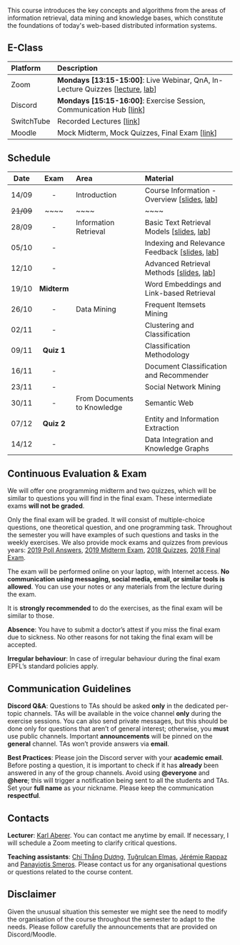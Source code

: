  This course introduces the key concepts and algorithms from the areas of information retrieval, data mining and knowledge bases, which constitute the foundations of today's web-based distributed information systems. 

## E-Class

| Platform | Description  |
|:---------|:-----------|
Zoom | **Mondays [13:15-15:00]**: Live Webinar, QnA, In-Lecture Quizzes [[lecture](https://epfl.zoom.us/j/96988744528), [lab](https://epfl.zoom.us/j/87286440833)] |
Discord |  **Mondays [15:15-16:00]**: Exercise Session, Communication Hub [[link](https://discord.gg/rQ7cen3)] |
SwitchTube | Recorded Lectures [[link](https://tube.switch.ch/channels/45c71cb4)]|
Moodle | Mock Midterm, Mock Quizzes, Final Exam [[link](https://moodle.epfl.ch/user/view.php?course=4051)]



## Schedule

| Date      | Exam        | Area                        | Material                                                        |
|:---------:|:-----------:|:----------------------------|:----------------------------------------------------------------|
| 14/09     | -           | Introduction                | Course Information - Overview [[slides][1p], [lab][1l]]         |
| ~~21/09~~ | ~~~~        | ~~~~                        | ~~~~                                                            |
| 28/09     | -           | Information Retrieval       | Basic Text Retrieval Models [[slides][2p], [lab][2l]]           |
| 05/10     | -           |                             | Indexing and Relevance Feedback [[slides][3p], [lab][3l]]       |
| 12/10     | -           |                             | Advanced Retrieval Methods [[slides][4p], [lab][4l]]            |
| 19/10     | **Midterm** |                             | Word Embeddings and Link-based Retrieval <!--[[slides][5p], [lab][5l]]--> |
| 26/10     | -           | Data Mining                 | Frequent Itemsets Mining <!--[[slides][6p], [lab][6l]]--> |
| 02/11     | -           |                             | Clustering and Classification <!--[[slides][7p], [lab][7l]]--> |
| 09/11     | **Quiz 1**  |                             | Classification Methodology <!--[[slides][8p], [lab][8l]]--> |
| 16/11     | -           |                             | Document Classification and Recommender <!--[[slides][9p], [lab][9l]]--> |
| 23/11     | -           |                             | Social Network Mining <!--[[slides][10p], [lab][10l]]--> |
| 30/11     | -           | From Documents to Knowledge | Semantic Web <!--[[slides][11p], [lab][11l]]--> |
| 07/12     | **Quiz 2**  |                             | Entity and Information Extraction <!--[[slides][12p], [lab][12l]]--> |
| 14/12     | -           |                             | Data Integration and Knowledge Graphs <!--[[slides][13p], [lab][13l]]--> |


## Continuous Evaluation & Exam

We will offer one programming midterm and two quizzes, which will be similar to questions you will find in the final exam. These intermediate exams **will not be graded**.

Only the final exam will be graded. It will consist of multiple-choice questions, one theoretical question, and one programming task. Throughout the semester you will have examples of such questions and tasks in the weekly exercises. We also provide mock exams and quizzes from previous years:
[2019 Poll Answers](https://github.com/LSIR/DIS/blob/master/Extras/2019-Polls), [2019 Midterm Exam](https://github.com/LSIR/DIS/blob/master/Extras/2019-Midterm), [2018 Quizzes](https://github.com/LSIR/DIS/blob/master/Extras/2018-Quizzes), [2018 Final Exam](https://github.com/LSIR/DIS/blob/master/Extras/2018-Final).


The exam will be performed online on your laptop, with Internet access. **No communication using messaging, social media, email, or similar tools is allowed**. You can use your notes or any materials from the lecture during the exam.

It is **strongly recommended** to do the exercises, as the final exam will be similar to those.

**Absence**: You have to submit a doctor’s attest if you miss the final exam due to sickness. No other reasons for not taking the final exam will be accepted. 

**Irregular behaviour**: In case of irregular behaviour during the final exam EPFL’s standard policies apply.


## Communication Guidelines

**Discord Q&A**: Questions to TAs should be asked **only** in the dedicated per-topic channels. TAs will be available in the voice channel **only** during the exercise sessions. You can also send private messages, but this should be done only for questions that aren’t of general interest; otherwise, you **must** use public channels. Important **announcements** will be pinned on the **general** channel. TAs won’t provide answers via **email**.

**Best Practices**: Please join the Discord server with your **academic email**. Before posting a question, it is important to check if it has **already** been answered in any of the group channels. Avoid using **@everyone** and **@here**; this will trigger a notification being sent to all the students and TAs. Set your **full name** as your nickname. Please keep the communication **respectful**.


## Contacts

**Lecturer**: [Karl Aberer](http://lsir.epfl.ch/aberer).
You can contact me anytime by email. If necessary, I will schedule a Zoom meeting to clarify critical questions.

**Teaching assistants**: [Chí Thắng Dương](https://people.epfl.ch/thang.duong), [Tuğrulcan Elmas](https://people.epfl.ch/tugrulcan.elmas), [Jérémie Rappaz](https://people.epfl.ch/jeremie.rappaz) and [Panayiotis Smeros](https://people.epfl.ch/panayiotis.smeros).
Please contact us for any organisational questions or questions related to the course content.

## Disclaimer

Given the unusual situation this semester we might see the need to modify the organisation of the course throughout the semester to adapt to the needs. Please follow carefully the announcements that are provided on Discord/Moodle.


[1p]:https://github.com/LSIR/DIS/blob/master/Lectures/week%201
[2p]:https://github.com/LSIR/DIS/blob/master/Lectures/week%202
[3p]:https://github.com/LSIR/DIS/blob/master/Lectures/week%203
[4p]:https://github.com/LSIR/DIS/blob/master/Lectures/week%204
[5p]:https://github.com/LSIR/DIS/blob/master/Lectures/week%205
[6p]:https://github.com/LSIR/DIS/blob/master/Lectures/week%206
[7p]:https://github.com/LSIR/DIS/blob/master/Lectures/week%207
[8p]:https://github.com/LSIR/DIS/blob/master/Lectures/week%208
[9p]:https://github.com/LSIR/DIS/blob/master/Lectures/week%209
[10p]:https://github.com/LSIR/DIS/blob/master/Lectures/week%2010
[11p]:https://github.com/LSIR/DIS/blob/master/Lectures/week%2011
[12p]:https://github.com/LSIR/DIS/blob/master/Lectures/week%2012
[13p]:https://github.com/LSIR/DIS/blob/master/Lectures/week%2013

[1l]:https://github.com/LSIR/DIS/blob/master/Exercises/week%201
[2l]:https://github.com/LSIR/DIS/blob/master/Exercises/week%202
[3l]:https://github.com/LSIR/DIS/blob/master/Exercises/week%203
[4l]:https://github.com/LSIR/DIS/blob/master/Exercises/week%204
[5l]:https://github.com/LSIR/DIS/blob/master/Exercises/week%205
[6l]:https://github.com/LSIR/DIS/blob/master/Exercises/week%206
[7l]:https://github.com/LSIR/DIS/blob/master/Exercises/week%207
[8l]:https://github.com/LSIR/DIS/blob/master/Exercises/week%208
[9l]:https://github.com/LSIR/DIS/blob/master/Exercises/week%209
[10l]:https://github.com/LSIR/DIS/blob/master/Exercises/week%2010
[11l]:https://github.com/LSIR/DIS/blob/master/Exercises/week%2011
[12l]:https://github.com/LSIR/DIS/blob/master/Exercises/week%2012
[13l]:https://github.com/LSIR/DIS/blob/master/Exercises/week%2013
